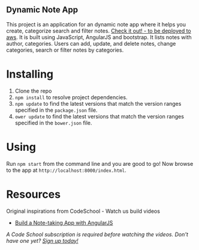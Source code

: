 ## Dynamic Note App

This project is an application for an dynamic note app where it helps you create, categorize search and filter notes. [Check it out! - to be deployed to aws](http://aws.com/). It is built using JavaScript, AngularJS and bootstrap. It lists notes with author, categories.  Users can add, update, and delete notes, change categories, search or filter notes by categories.

# Installing

1. Clone the repo
2. `npm install` to resolve project dependencies.
2. `npm update` to find the latest versions that match the version ranges specified in the `package.json` file.
2. `ower update` to find the latest versions that match the version ranges specified in the `bower.json` file.


# Using

Run `npm start` from the command line and you are good to go!
Now browse to the app at `http://localhost:8000/index.html`.


# Resources

Original inspirations from CodeSchool - Watch us build videos
- [Build a Note-taking App with AngularJS](https://www.codeschool.com/screencasts/build-a-note-taking-app-with-angularjsp)


_A Code School subscription is required before watching the videos. Don't have one yet? [Sign up today!](https://www.codeschool.com/pricing)_



